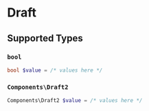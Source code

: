 # Draft


## Supported Types

### `bool`

```php
bool $value = /* values here */
```

### `Components\Draft2`

```php
Components\Draft2 $value = /* values here */
```

